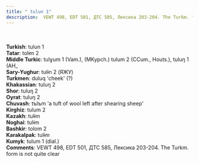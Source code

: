 ```yaml
---
title: " tulun 1"
description:  VEWT 498, EDT 501, ДТС 585, Лексика 203-204. The Turkm. form is not quite clear
---
```

<strong></strong><br><br>
<strong>Turkish</strong>:  tulun 1<br>
<strong>Tatar</strong>:  tolɨm 2<br>
<strong>Middle Turkic</strong>:  tulɣum 1 (Vam.), (MKypch.) tulum 2 (CCum., Houts.), tuluŋ 1 (AH_<br>
<strong>Sary-Yughur</strong>:  tulɨn 2 (ЯЖУ)<br>
<strong>Turkmen</strong>:  duluq 'cheek' (?)<br>
<strong>Khakassian</strong>:  tuluŋ 2<br>
<strong>Shor</strong>:  tuluŋ 2<br>
<strong>Oyrat</strong>:  tuluŋ 2<br>
<strong>Chuvash</strong>:  tъlъm 'a tuft of wool left after shearing sheep'<br>
<strong>Kirghiz</strong>:  tulum 2<br>
<strong>Kazakh</strong>:  tulɨm<br>
<strong>Noghai</strong>:  tulɨm<br>
<strong>Bashkir</strong>:  tolom 2<br>
<strong>Karakalpak</strong>:  tulɨm<br>
<strong>Kumyk</strong>:  tulum 1 (dial.)<br>
<strong>Comments</strong>:  VEWT 498, EDT 501, ДТС 585, Лексика 203-204. The Turkm. form is not quite clear<br>


